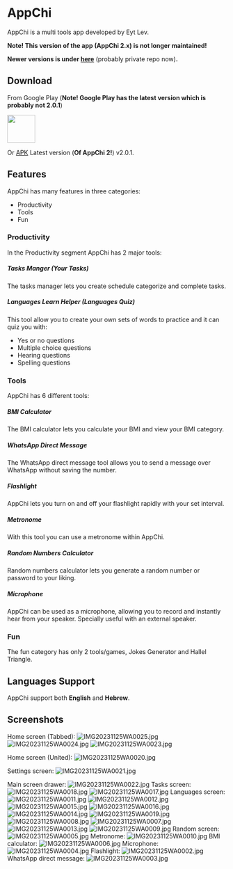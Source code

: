 # AppChi

AppChi is a multi tools app developed by Eyt Lev.

**Note! This version of the app (AppChi 2.x) is not longer maintained!**

**Newer versions is under [here](https://github.com/Eyt-Lev/AppChi_new/)** (probably private repo now)**.**

## Download

From Google Play (**Note! Google Play has the latest version which is probably not 2.0.1**)

<a href="https://play.google.com/store/apps/details?id=com.nosh.appchi"><img src="https://play.google.com/intl/en_us/badges/static/images/badges/en_badge_web_generic.png" height="64"></a>

Or [APK](https://github.com/Eyt-Lev/AppChi_2/raw/master/6.apk) Latest version (**Of AppChi 2!**) v2.0.1.

## Features

AppChi has many features in three categories:

* Productivity
* Tools
* Fun

### Productivity

In the Productivity segment AppChi has 2 major tools:

##### Tasks Manger (Your Tasks)

The tasks manager lets you create schedule categorize and complete tasks.

##### Languages Learn Helper (Languages Quiz)

This tool allow you to create your own sets of words to practice and it can quiz you with:

* Yes or no questions
* Multiple choice questions
* Hearing questions
* Spelling questions

### Tools

AppChi has 6 different tools:

##### BMI Calculator

The BMI calculator lets you calculate your BMI and view your BMI category.

##### WhatsApp Direct Message

The WhatsApp direct message tool allows you to send a message over WhatsApp without saving the number.

##### Flashlight

AppChi lets you turn on and off your flashlight rapidly with your set interval.

##### Metronome

With this tool you can use a metronome within AppChi.

##### Random Numbers Calculator

Random numbers calculator lets you generate a random number or password to your liking.

##### Microphone

AppChi can be used as a microphone, allowing you to record and instantly hear from your speaker.
Specially useful with an external speaker.

### Fun

The fun category has only 2 tools/games, Jokes Generator and Hallel Triangle.

## Languages Support

AppChi support both **English** and **Hebrew**.

## Screenshots

Home screen (Tabbed):
![IMG20231125WA0025.jpg](assets/IMG-20231125-WA0025.jpg)
![IMG20231125WA0024.jpg](assets/IMG-20231125-WA0024.jpg)
![IMG20231125WA0023.jpg](assets/IMG-20231125-WA0023.jpg)

Home screen (United):
![IMG20231125WA0020.jpg](assets/IMG-20231125-WA0020.jpg)

Settings screen:
![IMG20231125WA0021.jpg](assets/IMG-20231125-WA0021.jpg)

Main screen drawer:
![IMG20231125WA0022.jpg](assets/IMG-20231125-WA0022.jpg)
Tasks screen:
![IMG20231125WA0018.jpg](assets/IMG-20231125-WA0018.jpg)
![IMG20231125WA0017.jpg](assets/IMG-20231125-WA0017.jpg)
Languages screen:
![IMG20231125WA0011.jpg](assets/IMG-20231125-WA0011.jpg)
![IMG20231125WA0012.jpg](assets/IMG-20231125-WA0012.jpg)
![IMG20231125WA0015.jpg](assets/IMG-20231125-WA0015.jpg)
![IMG20231125WA0016.jpg](assets/IMG-20231125-WA0016.jpg)
![IMG20231125WA0014.jpg](assets/IMG-20231125-WA0014.jpg)
![IMG20231125WA0019.jpg](assets/IMG-20231125-WA0019.jpg)
![IMG20231125WA0008.jpg](assets/IMG-20231125-WA0008.jpg)
![IMG20231125WA0007.jpg](assets/IMG-20231125-WA0007.jpg)
![IMG20231125WA0013.jpg](assets/IMG-20231125-WA0013.jpg)
![IMG20231125WA0009.jpg](assets/IMG-20231125-WA0009.jpg)
Random screen:
![IMG20231125WA0005.jpg](assets/IMG-20231125-WA0005.jpg)
Metronome:
![IMG20231125WA0010.jpg](assets/IMG-20231125-WA0010.jpg)
BMI calculator:
![IMG20231125WA0006.jpg](assets/IMG-20231125-WA0006.jpg)
Microphone:
![IMG20231125WA0004.jpg](assets/IMG-20231125-WA0004.jpg)
Flashlight:
![IMG20231125WA0002.jpg](assets/IMG-20231125-WA0002.jpg)
WhatsApp direct message:
![IMG20231125WA0003.jpg](assets/IMG-20231125-WA0003.jpg)
